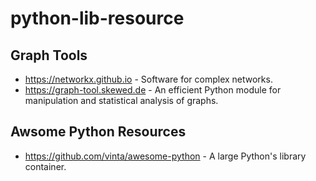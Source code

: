 # python-lib-resource

## Graph Tools
- https://networkx.github.io - Software for complex networks.
- https://graph-tool.skewed.de - An efficient Python module for manipulation and statistical analysis of graphs.

## Awsome Python Resources
- https://github.com/vinta/awesome-python - A large Python's library container.
